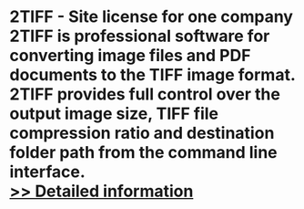 # 2TIFF - Site license for one company<br />2TIFF is professional software for converting image files and PDF documents to the TIFF image format. 2TIFF provides full control over the output image size, TIFF file compression ratio and destination folder path from the command line interface.<br />[>> Detailed information](https://secure.shareit.com/shareit/product.html?productid=300652628&affiliateid=200057808)